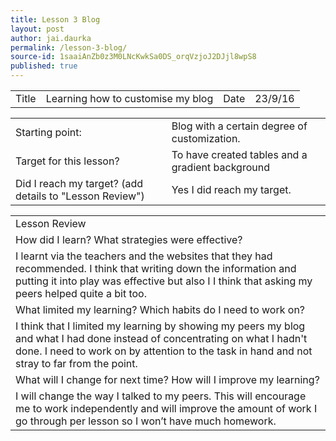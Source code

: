 ```yaml
---
title: Lesson 3 Blog
layout: post
author: jai.daurka
permalink: /lesson-3-blog/
source-id: 1saaiAnZb0z3M0LNcKwkSa0DS_orqVzjoJ2DJjl8wpS8
published: true
---
```

 

<table>
  <tr>
    <td>Title</td>
    <td>Learning how to customise my blog</td>
    <td>Date</td>
    <td>23/9/16</td>
  </tr>
</table>


<table>
  <tr>
    <td>Starting point:</td>
    <td>Blog with a certain degree of customization.</td>
  </tr>
  <tr>
    <td>Target for this lesson?</td>
    <td>To have created tables and a gradient background</td>
  </tr>
  <tr>
    <td>Did I reach my target? 
(add details to "Lesson Review")</td>
    <td>Yes I did reach my target.</td>
  </tr>
</table>


<table>
  <tr>
    <td>Lesson Review</td>
  </tr>
  <tr>
    <td>How did I learn? What strategies were effective? </td>
  </tr>
  <tr>
    <td>I learnt via the teachers and the websites that they had recommended. I think that writing down the information and putting it into play was effective but also I I think that asking my peers helped quite a bit too.</td>
  </tr>
  <tr>
    <td>What limited my learning? Which habits do I need to work on? </td>
  </tr>
  <tr>
    <td>I think that I limited my learning by showing my peers my blog and what I had done instead of concentrating on what I hadn't done. I need to work on by attention to the task in hand and not stray to far from the point.</td>
  </tr>
  <tr>
    <td>What will I change for next time? How will I improve my learning?</td>
  </tr>
  <tr>
    <td>I will change the way I talked to my peers. This will encourage me to work independently and will improve the amount of work I go through per lesson so I won’t have much homework. </td>
  </tr>
</table>


